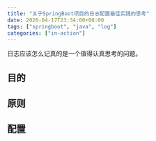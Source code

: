 ```yaml
---
title: "关于SpringBoot项目的日志配置最佳实践的思考"
date: 2020-04-17T23:34:00+08:00
tags: ["springboot", "java", "log"]
categories: ["in-action"]
---
```


日志应该怎么记真的是一个值得认真思考的问题。

<!--more-->

## 目的

## 原则

## 配置


